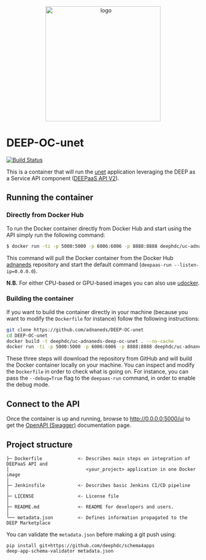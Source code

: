 <div align="center">
<img src="https://marketplace.deep-hybrid-datacloud.eu/images/logo-deep.png" alt="logo" width="300"/>
</div>

# DEEP-OC-unet
[![Build Status](https://jenkins.indigo-datacloud.eu/buildStatus/icon?job=Pipeline-as-code/DEEP-OC-org/UC-adnaneds-DEEP-OC-unet/main)](https://jenkins.indigo-datacloud.eu/job/Pipeline-as-code/job/DEEP-OC-org/job/UC-adnaneds-DEEP-OC-unet/job/main)

This is a container that will run the [unet](https://github.com/adnaneds/unet) application leveraging the DEEP as a Service API component ([DEEPaaS API V2](https://github.com/indigo-dc/DEEPaaS)).

    
## Running the container

### Directly from Docker Hub

To run the Docker container directly from Docker Hub and start using the API simply run the following command:

```bash
$ docker run -ti -p 5000:5000 -p 6006:6006 -p 8888:8888 deephdc/uc-adnaneds-deep-oc-unet
```

This command will pull the Docker container from the Docker Hub [adnaneds](https://hub.docker.com/u/adnaneds/) repository and start the default command (`deepaas-run --listen-ip=0.0.0.0`).

**N.B.** For either CPU-based or GPU-based images you can also use [udocker](https://github.com/indigo-dc/udocker).

### Building the container

If you want to build the container directly in your machine (because you want to modify the `Dockerfile` for instance) follow the following instructions:
```bash
git clone https://github.com/adnaneds/DEEP-OC-unet
cd DEEP-OC-unet
docker build -t deephdc/uc-adnaneds-deep-oc-unet . --no-cache
docker run -ti -p 5000:5000 -p 6006:6006 -p 8888:8888 deephdc/uc-adnaneds-deep-oc-unet
```

These three steps will download the repository from GitHub and will build the Docker container locally on your machine. You can inspect and modify the `Dockerfile` in order to check what is going on. For instance, you can pass the `--debug=True` flag to the `deepaas-run` command, in order to enable the debug mode.


## Connect to the API

Once the container is up and running, browse to http://0.0.0.0:5000/ui to get the [OpenAPI (Swagger)](https://www.openapis.org/) documentation page.


## Project structure
```
├─ Dockerfile             <- Describes main steps on integration of DEEPaaS API and
│                            <your_project> application in one Docker image
│
├─ Jenkinsfile            <- Describes basic Jenkins CI/CD pipeline
│
├─ LICENSE                <- License file
│
├─ README.md              <- README for developers and users.
│
└── metadata.json         <- Defines information propagated to the DEEP Marketplace
```

You can validate the `metadata.json` before making a git push using:
```shell
pip install git+https://github.com/deephdc/schema4apps
deep-app-schema-validator metadata.json
```
